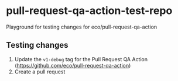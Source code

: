 # pull-request-qa-action-test-repo
Playground for testing changes for eco/pull-request-qa-action

## Testing changes
1. Update the `v1-debug` tag for the Pull Request QA Action (https://github.com/eco/pull-request-qa-action)
2. Create a pull request
